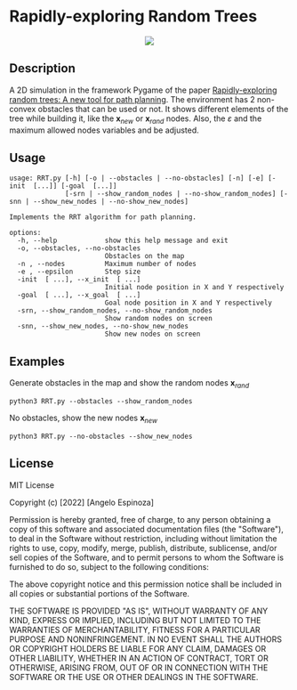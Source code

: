 # Rapidly-exploring Random Trees

<p align="center">
  <img src="https://user-images.githubusercontent.com/40195016/182943757-d39d012b-6f05-41da-a3be-b8590cf1335d.gif" />
</p>

## Description
A 2D simulation in the framework Pygame of the paper [Rapidly-exploring random trees: A new tool for path planning](https://www.cs.csustan.edu/~xliang/Courses/CS4710-21S/Papers/06%20RRT.pdf).
The environment has 2 non-convex obstacles that can be used or not. It shows different elements of the tree while building it, like the $\mathbf{x_{\mathit{new}}}$ or $\mathbf{x_{\mathit{rand}}}$ nodes. Also,
the $\varepsilon$ and the maximum allowed nodes variables and be adjusted. 

## Usage
```
usage: RRT.py [-h] [-o | --obstacles | --no-obstacles] [-n] [-e] [-init  [...]] [-goal  [...]]
              [-srn | --show_random_nodes | --no-show_random_nodes] [-snn | --show_new_nodes | --no-show_new_nodes]

Implements the RRT algorithm for path planning.

options:
  -h, --help            show this help message and exit
  -o, --obstacles, --no-obstacles
                        Obstacles on the map
  -n , --nodes          Maximum number of nodes
  -e , --epsilon        Step size
  -init  [ ...], --x_init  [ ...]
                        Initial node position in X and Y respectively
  -goal  [ ...], --x_goal  [ ...]
                        Goal node position in X and Y respectively
  -srn, --show_random_nodes, --no-show_random_nodes
                        Show random nodes on screen
  -snn, --show_new_nodes, --no-show_new_nodes
                        Show new nodes on screen
```

## Examples
Generate obstacles in the map and show the random nodes $\mathbf{x}_{rand}$ 

```python3 RRT.py --obstacles --show_random_nodes```

No obstacles, show the new nodes $\mathbf{x}_{new}$

```python3 RRT.py --no-obstacles --show_new_nodes```

## License 
 MIT License

Copyright (c) [2022] [Angelo Espinoza]

Permission is hereby granted, free of charge, to any person obtaining a copy
of this software and associated documentation files (the "Software"), to deal
in the Software without restriction, including without limitation the rights
to use, copy, modify, merge, publish, distribute, sublicense, and/or sell
copies of the Software, and to permit persons to whom the Software is
furnished to do so, subject to the following conditions:

The above copyright notice and this permission notice shall be included in all
copies or substantial portions of the Software.

THE SOFTWARE IS PROVIDED "AS IS", WITHOUT WARRANTY OF ANY KIND, EXPRESS OR
IMPLIED, INCLUDING BUT NOT LIMITED TO THE WARRANTIES OF MERCHANTABILITY,
FITNESS FOR A PARTICULAR PURPOSE AND NONINFRINGEMENT. IN NO EVENT SHALL THE
AUTHORS OR COPYRIGHT HOLDERS BE LIABLE FOR ANY CLAIM, DAMAGES OR OTHER
LIABILITY, WHETHER IN AN ACTION OF CONTRACT, TORT OR OTHERWISE, ARISING FROM,
OUT OF OR IN CONNECTION WITH THE SOFTWARE OR THE USE OR OTHER DEALINGS IN THE
SOFTWARE.
